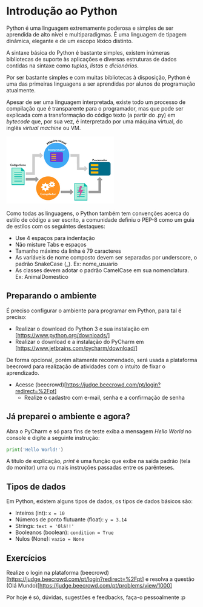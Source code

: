 # Introdução ao Python

Python é uma linguagem extremamente poderosa e simples de ser aprendida de alto nível e multiparadigmas. É uma linguagem de tipagem dinâmica, elegante e de um escopo léxico distinto.

A sintaxe básica do Python é bastante simples, existem inúmeras bibliotecas de suporte às aplicações e diversas estruturas de dados contidas na sintaxe como _tuplas_, _listas_ e _dicionários_.

Por ser bastante simples e com muitas bibliotecas à disposição, Python é uma das primeiras linguagens a ser aprendidas por alunos de programação atualmente.

Apesar de ser uma linguagem interpretada, existe todo um processo de compilação que é transparente para o programador, mas que pode ser explicada com a transformação do código texto (a partir do .py) em _bytecode_ que, por sua vez, é interpretado por uma máquina virtual, do inglês _virtual machine_ ou VM.

![Processo de compilação em Python](img/python01.png)

Como todas as linguagens, o Python também tem convenções acerca do estilo de código a ser escrito, a comunidade definiu o PEP-8 como um guia de estilos com os seguintes destaques:

- Use 4 espaços para indentação
- Não misture Tabs e espaços
- Tamanho máximo da linha é 79 caracteres
- As variáveis de nome composto devem ser separadas por underscore, o padrão SnakeCase (\_). Ex: nome_usuario
- As classes devem adotar o padrão CamelCase em sua nomenclatura. Ex: AnimalDomestico

## Preparando o ambiente

É preciso configurar o ambiente para programar em Python, para tal é preciso:

- Realizar o download do Python 3 e sua instalação em [https://www.python.org/downloads/]
- Realizar o download e a instalação do PyCharm em [https://www.jetbrains.com/pycharm/download/]

De forma opcional, porém altamente recomendado, será usada a plataforma beecrowd para realização de atividades com o intuito de fixar o aprendizado.

- Acesse (beecrowd)[https://judge.beecrowd.com/pt/login?redirect=%2Fpt]
  - Realize o cadastro com e-mail, senha e a confirmação de senha

## Já preparei o ambiente e agora?

Abra o PyCharm e só para fins de teste exiba a mensagem _Hello World_ no console e digite a seguinte instrução:

```python
print('Hello World!')
```

A título de explicação, _print_ é uma função que exibe na saída padrão (tela do monitor) uma ou mais instruções passadas entre os parênteses.

## Tipos de dados

Em Python, existem alguns tipos de dados, os tipos de dados básicos são:

- Inteiros (int): `x = 10`
- Números de ponto flutuante (float): `y = 3.14`
- Strings: `text = 'Olá!!'`
- Booleanos (boolean): `condition = True`
- Nulos (None): `vazio = None`

## Exercícios

Realize o login na plataforma (beecrowd)[https://judge.beecrowd.com/pt/login?redirect=%2Fpt] e resolva a questão (Olá Mundo)[https://judge.beecrowd.com/pt/problems/view/1000]

Por hoje é só, dúvidas, sugestões e feedbacks, faça-o pessoalmente :p
